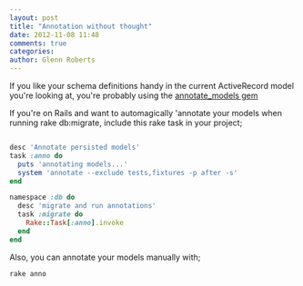 ```yaml
---
layout: post
title: "Annotation without thought"
date: 2012-11-08 11:48
comments: true
categories:
author: Glenn Roberts
---
```


If you like your schema definitions handy in the current ActiveRecord
model you're looking at, you're probably using the
[annotate_models gem]("https://github.com/ctran/annotate_models")

If you're on Rails and want to automagically 'annotate your models when running rake db:migrate, include this rake task in your project;

``` ruby 'lib/tasks/annotate.rb'

desc 'Annotate persisted models'
task :anno do
  puts 'annotating models...'
  system 'annotate --exclude tests,fixtures -p after -s'
end

namespace :db do
  desc 'migrate and run annotations'
  task :migrate do
    Rake::Task[:anno].invoke
  end
end
```

Also, you can annotate your models manually with;

    rake anno

